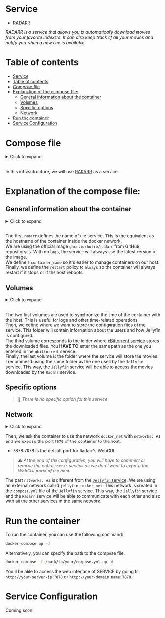 # Service
- [RADARR](https://radarr.video/)

*RADARR is a service that allows you to automatically download movies from your favorite indexers. It can also keep track of all your movies and notify you when a new one is available.*

# Table of contents

- [Service](#service)
- [Table of contents](#table-of-contents)
- [Compose file](#compose-file)
- [Explanation of the compose file:](#explanation-of-the-compose-file)
  - [General information about the container](#general-information-about-the-container)
  - [Volumes](#volumes)
  - [Specific options](#specific-options)
  - [Network](#network)
- [Run the container](#run-the-container)
- [Service Configuration](#service-configuration)


# Compose file

<details>
<summary>Click to expand</summary>

![compose.yml](./compose.yml)
</details><br>

In this infrasctructure, we will use [RADARR](https://radarr.video/) as a service. <br>

# Explanation of the compose file:

## General information about the container
<details>
<summary>Click to expand</summary>

```yml
services:
  radarr:
    image: ghcr.io/hotio/radarr
    container_name: radarr
    restart: always
[...]
```
</details><br>

The first `radarr` defines the name of the service. This is the equivalent as the hostname of the container inside the docker network.<br>
We are using the official image `ghcr.io/hotio/radarr` from GitHub repositoryes. With no tags, the service will always use the latest version of the image.<br>
We define a `container_name` so it's easier to manage containers on our host.<br>
Finally, we define the `restart` policy to `always` so the container will always restart if it stops or if the host reboots.<br>

## Volumes
<details>
<summary>Click to expand</summary>

```yml
[...]
    volumes:
      - /etc/localtime:/etc/localtime:ro
      - /etc/localtime:/etc/timezone:ro
      - /path/to/your/config:/config
      - /path/to/your/downloads:/data/downloads
      - /path/to/your/media/films:/data
[...]
```
</details><br>

The two first volumes are used to synchronize the time of the container with the host. This is useful for logs and other time-related operations.<br>
Then, we define where we want to store the configuration files of the service. This folder will contain information about the users and how Jellyfin is configured.<br>
The third volume corresponds to the folder where [qBittorrent service](../qbittorrent/README.md) stores the downloaded files. You **HAVE TO** enter the same path as the one you entered in the `qbittorrent` service.<br>
Finally, the last volume is the folder where the service will store the movies. I recommend using the same folder as the one used by the `Jellyfin` service. This way, the `Jellyfin` service will be able to access the movies downloaded by the `Radarr` service.


## Specific options

> 🔴 *There is no specific option for this service*


## Network
<details>
<summary>Click to expand</summary>

```yml
[...]
    networks:
      - docker_net
    ports:
      - "7878:7878"

networks:
  docker_net:
    external:
      name: jellyfin_docker_net
```
</details>

Then, we ask the container to use the network `docker_net` with `networks: #1` and we expose the port `7878` of the container to the host.

- 7878:7878   is the default port for Radarr's WebGUI.

> ⚠️ *At the end of the configuration, you will have to comment or remove the entire `ports:` section as we don't want to expose the WebGUI ports of the host.*

The part `networks: #2` is different from the [`Jellyfin` service](../jellyfin/compose.yml). We are using an external network called `jellyfin_docker_net`. This network is created in the `compose.yml` file of the `Jellyfin` service. This way, the `Jellyfin` service and the `Radarr` service will be able to communicate with each other and also with all the other services in the same network.

# Run the container
To run the container, you can use the following command:
```bash
docker-compose up -d
```
Alternatively, you can specify the path to the compose file:
```bash
docker-compose -f /path/to/your/compose.yml up -d
```
You'll be able to access the web interface of SERVICE by going to `http://your-server-ip:7878` or `http://your-domain-name:7878`.

# Service Configuration

Coming soon!